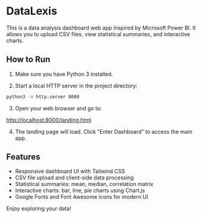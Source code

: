 # DataLexis

This is a data analysis dashboard web app inspired by Microsoft Power BI. It allows you to upload CSV files, view statistical summaries, and interactive charts.

## How to Run

1. Make sure you have Python 3 installed.

2. Start a local HTTP server in the project directory:

```bash
python3 -m http.server 8000
```

3. Open your web browser and go to:

[http://localhost:8000/landing.html](http://localhost:8000/landing.html)

4. The landing page will load. Click "Enter Dashboard" to access the main app.

## Features

- Responsive dashboard UI with Tailwind CSS
- CSV file upload and client-side data processing
- Statistical summaries: mean, median, correlation matrix
- Interactive charts: bar, line, pie charts using Chart.js
- Google Fonts and Font Awesome icons for modern UI

Enjoy exploring your data!
